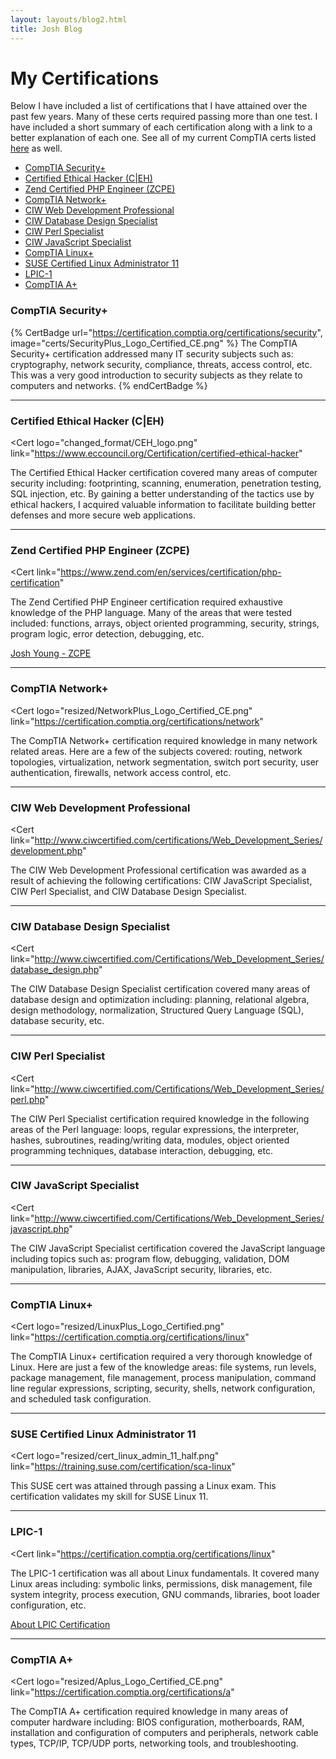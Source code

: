 ```yaml
---
layout: layouts/blog2.html
title: Josh Blog
---
```

# My Certifications

Below I have included a list of certifications that I have attained over the past few years.
Many of these certs required passing more than one test. I have included a short summary of each certification along with a link to a better explanation of each one. See all of my current CompTIA certs listed <a href='https://www.youracclaim.com/users/joshua-young.5eb07482/badges'>here</a> as well.

- [CompTIA Security+](#comptia-security)
- [Certified Ethical Hacker (C|EH)](#ceh)
- [Zend Certified PHP Engineer (ZCPE)](#pce)
- [CompTIA Network+](#network)
- [CIW Web Development Professional](#professional)
- [CIW Database Design Specialist](#database)
- [CIW Perl Specialist](#perl)
- [CIW JavaScript Specialist](#javascript)
- [CompTIA Linux+](#linux)
- [SUSE Certified Linux Administrator 11](#suse)
- [LPIC-1](#lpci)
- [CompTIA A+](#aplus)

### <a name='comptia-security'></a>CompTIA Security+

{% CertBadge
  url="https://certification.comptia.org/certifications/security",
  image="certs/SecurityPlus_Logo_Certified_CE.png" %}
The CompTIA Security+ certification addressed many IT security subjects such as: cryptography, network security, compliance, threats, access control, etc. This was a very good introduction to security subjects as they relate to computers and networks.
{% endCertBadge %}


---

### <a name='ceh'></a>Certified Ethical Hacker (C|EH)
<Cert
logo="changed_format/CEH_logo.png"
link="https://www.eccouncil.org/Certification/certified-ethical-hacker"
>
The Certified Ethical Hacker certification covered many areas of computer security including: footprinting, scanning, enumeration, penetration testing, SQL injection, etc. By gaining a better understanding of the tactics use by ethical hackers, I acquired valuable information to facilitate building better defenses and more secure web applications.
</Cert>

---

### <a name='pce'></a>Zend Certified PHP Engineer (ZCPE)
<Cert
  link="https://www.zend.com/en/services/certification/php-certification"
>
The Zend Certified PHP Engineer certification required exhaustive knowledge of the PHP language. Many of the areas that were tested included: functions, arrays, object oriented programming, security, strings, program logic, error detection, debugging, etc.
</Cert>

[Josh Young - ZCPE](https://www.zend.com/en/yellow-pages/ZEND024785)

---

### <a name='network'></a>CompTIA Network+
<Cert
  logo="resized/NetworkPlus_Logo_Certified_CE.png"
  link="https://certification.comptia.org/certifications/network"
>
The CompTIA Network+ certification required knowledge in many network related areas. Here are a few of the subjects covered: routing, network topologies, virtualization, network segmentation, switch port security, user authentication, firewalls, network access control, etc.
</Cert>

---

### <a name='professional'></a>CIW Web Development Professional
<Cert
  link="http://www.ciwcertified.com/certifications/Web_Development_Series/development.php"
>
The CIW Web Development Professional certification was awarded as a result of achieving the following certifications: CIW JavaScript Specialist, CIW Perl Specialist, and CIW Database Design Specialist.
</Cert>

---

### <a name='database'></a>CIW Database Design Specialist
<Cert
  link="http://www.ciwcertified.com/Certifications/Web_Development_Series/database_design.php"
>
The CIW Database Design Specialist certification covered many areas of database design and optimization including: planning, relational algebra, design methodology, normalization, Structured Query Language (SQL), database security, etc.
</Cert>

---

### <a name='perl'></a>CIW Perl Specialist
<Cert
  link="http://www.ciwcertified.com/Certifications/Web_Development_Series/perl.php"
>
The CIW Perl Specialist certification required knowledge in the following areas of the Perl language: loops, regular expressions, the interpreter, hashes, subroutines, reading/writing data, modules, object oriented programming techniques, database interaction, debugging, etc.
</Cert>

---

### <a name='javascript'></a>CIW JavaScript Specialist
<Cert
  link="http://www.ciwcertified.com/Certifications/Web_Development_Series/javascript.php"
>
The CIW JavaScript Specialist certification covered the JavaScript language
including topics such as: program flow, debugging, validation, DOM manipulation, libraries, AJAX, JavaScript security, libraries, etc.
</Cert>

---

### <a name='linux'></a>CompTIA Linux+
<Cert
  logo="resized/LinuxPlus_Logo_Certified.png"
  link="https://certification.comptia.org/certifications/linux"
>
The CompTIA Linux+ certification required a very thorough knowledge of Linux. Here are just a few of the knowledge areas: file systems, run levels, package management, file management, process manipulation, command line regular expressions, scripting, security, shells, network configuration, and scheduled task configuration.
</Cert>

---

### <a name='suse'></a>SUSE Certified Linux Administrator 11
<Cert
logo="resized/cert_linux_admin_11_half.png"
link="https://training.suse.com/certification/sca-linux"
>
This SUSE cert was attained through passing a Linux exam. This certification validates my skill for SUSE Linux 11.
</Cert>

---

### <a name='lpci'></a>LPIC-1
<Cert
  link="https://certification.comptia.org/certifications/linux"
>
The LPIC-1 certification was all about Linux fundamentals. It covered many Linux areas including: symbolic links, permissions, disk management, file system integrity, process execution, GNU commands, libraries, boot loader configuration, etc.
</Cert>

[About LPIC Certification](https://www.lpi.org/certification/get-certified-lpi/lpic-1-linux-server-professional)

---

### <a name='aplus'></a>CompTIA A+
<Cert
  logo="resized/Aplus_Logo_Certified_CE.png"
  link="https://certification.comptia.org/certifications/a"
>
The CompTIA A+ certification required knowledge in many areas of computer hardware including: BIOS configuration, motherboards, RAM, installation and configuration of computers and peripherals, network cable types, TCP/IP, TCP/UDP ports, networking tools, and troubleshooting.
</Cert>
